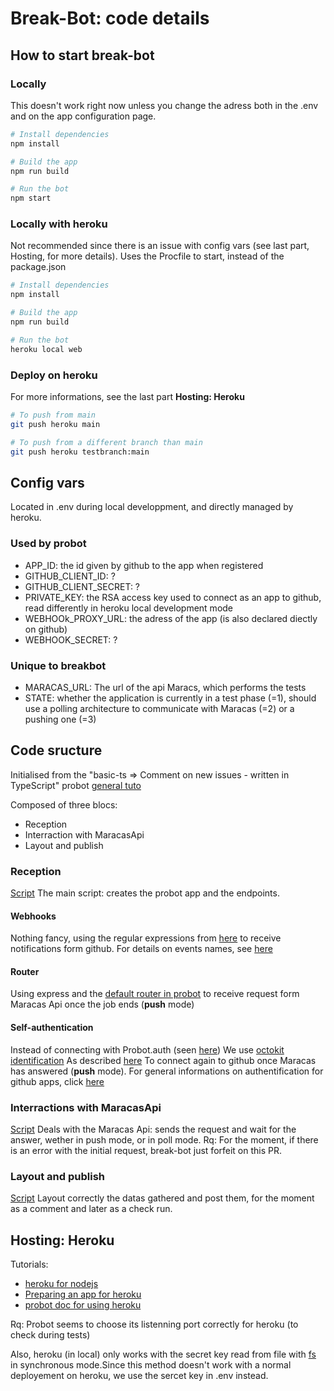 # Break-Bot: code details

## How to start break-bot

### Locally
This doesn't work right now unless you change the adress both in the .env and on the app configuration page.
```sh
# Install dependencies
npm install

# Build the app
npm run build

# Run the bot
npm start
```

### Locally with heroku
Not recommended since there is an issue with config vars (see last part, Hosting, for more details).
Uses the Procfile to start, instead of the package.json
```sh
# Install dependencies
npm install

# Build the app
npm run build

# Run the bot
heroku local web
```

### Deploy on heroku
For more informations, see the last part **Hosting: Heroku**
```sh
# To push from main
git push heroku main

# To push from a different branch than main
git push heroku testbranch:main
```

## Config vars

Located in .env during local developpment, and directly managed by heroku.

### Used by probot
- APP\_ID: the id given by github to the app when registered
- GITHUB\_CLIENT\_ID: ?
- GITHUB\_CLIENT\_SECRET: ?
- PRIVATE\_KEY: the RSA access key used to connect as an app to github, read differently in heroku local development mode
- WEBHOOk\_PROXY\_URL: the adress of the app (is also declared diectly on github)
- WEBHOOK\_SECRET: ?

### Unique to breakbot
- MARACAS\_URL: The url of the api Maracs, which performs the tests
- STATE: whether the application is currently in a test phase (=1), should use a polling architecture to communicate with Maracas (=2) or a pushing one (=3)

## Code sructure

Initialised from the "basic-ts => Comment on new issues - written in TypeScript" probot
[general tuto](https://probot.github.io/docs/)

Composed of three blocs: 
- Reception
- Interraction with MaracasApi
- Layout and publish

### Reception
[Script](./src/index.ts)
The main script: creates the probot app and the endpoints.

#### Webhooks
Nothing fancy, using the regular expressions from [here](https://probot.github.io/docs/webhooks/) to receive notifications form github.
For details on events names, see [here](https://docs.github.com/en/developers/webhooks-and-events/webhooks/webhook-events-and-payloads)

#### Router
Using express and the [default router in probot](https://probot.github.io/docs/http/) to receive request form Maracas Api once the job ends (**push** mode)

#### Self-authentication
Instead of connecting with Probot.auth (seen [here](https://probot.github.io/api/latest/classes/probot.html))
We use [octokit identification](https://octokit.github.io/rest.js/v18#authentication)
As described [here](https://github.com/octokit/auth-app.js/)
To connect again to github once Maracas has answered (**push** mode).
For general informations on authentification for github apps, click [here](https://docs.github.com/en/rest/overview/resources-in-the-rest-api#authentication)

### Interractions with MaracasApi
[Script](./src/messagesApis.ts)
Deals with the Maracas Api: sends the request and wait for the answer, wether in push mode, or in poll mode.
Rq: For the moment, if there is an error with the initial request, break-bot just forfeit on this PR.

### Layout and publish
[Script](./src/postReport.ts)
Layout correctly the datas gathered and post them, for the moment as a comment and later as a check run.

## Hosting: Heroku
Tutorials:
- [heroku for nodejs](https://devcenter.heroku.com/articles/getting-started-with-nodejs)
- [Preparing an app for heroku](https://devcenter.heroku.com/articles/preparing-a-codebase-for-heroku-deployment) 
- [probot doc for using heroku](https://probot.github.io/docs/deployment/#heroku)

Rq: Probot seems to choose its listenning port correctly for heroku (to check during tests)

Also, heroku (in local) only works with the secret key read from file with [fs](https://nodejs.dev/learn/reading-files-with-nodejs) in synchronous mode.Since this method doesn't work with a normal deployement on heroku, we use the sercet key in .env instead.
